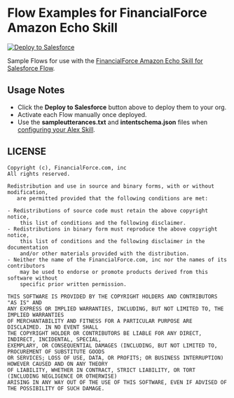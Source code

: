 Flow Examples for FinancialForce Amazon Echo Skill
===================================================

<a href="https://githubsfdeploy.herokuapp.com">
  <img alt="Deploy to Salesforce"
       src="https://raw.githubusercontent.com/afawcett/githubsfdeploy/master/src/main/webapp/resources/img/deploy.png">
</a>

Sample Flows for use with the [FinancialForce Amazon Echo Skill for Salesforce Flow](https://github.com/financialforcedev/alexa-salesforce-flow-skill). 

Usage Notes
-----------

- Click the **Deploy to Salesforce** button above to deploy them to your org. 
- Activate each Flow manually once deployed.
- Use the **sampleutterances.txt** and **intentschema.json** files when [configuring your Alex Skill](https://github.com/financialforcedev/alexa-salesforce-flow-skill/wiki/Setup-and-Configuration#preparing-the-nodejs-code).

LICENSE
-------

```
Copyright (c), FinancialForce.com, inc
All rights reserved.

Redistribution and use in source and binary forms, with or without modification, 
   are permitted provided that the following conditions are met:

- Redistributions of source code must retain the above copyright notice, 
    this list of conditions and the following disclaimer.
- Redistributions in binary form must reproduce the above copyright notice, 
    this list of conditions and the following disclaimer in the documentation 
    and/or other materials provided with the distribution.
- Neither the name of the FinancialForce.com, inc nor the names of its contributors 
    may be used to endorse or promote products derived from this software without 
    specific prior written permission.

THIS SOFTWARE IS PROVIDED BY THE COPYRIGHT HOLDERS AND CONTRIBUTORS "AS IS" AND 
ANY EXPRESS OR IMPLIED WARRANTIES, INCLUDING, BUT NOT LIMITED TO, THE IMPLIED WARRANTIES 
OF MERCHANTABILITY AND FITNESS FOR A PARTICULAR PURPOSE ARE DISCLAIMED. IN NO EVENT SHALL 
THE COPYRIGHT HOLDER OR CONTRIBUTORS BE LIABLE FOR ANY DIRECT, INDIRECT, INCIDENTAL, SPECIAL, 
EXEMPLARY, OR CONSEQUENTIAL DAMAGES (INCLUDING, BUT NOT LIMITED TO, PROCUREMENT OF SUBSTITUTE GOODS
OR SERVICES; LOSS OF USE, DATA, OR PROFITS; OR BUSINESS INTERRUPTION) HOWEVER CAUSED AND ON ANY THEORY
OF LIABILITY, WHETHER IN CONTRACT, STRICT LIABILITY, OR TORT (INCLUDING NEGLIGENCE OR OTHERWISE)
ARISING IN ANY WAY OUT OF THE USE OF THIS SOFTWARE, EVEN IF ADVISED OF THE POSSIBILITY OF SUCH DAMAGE.
```

